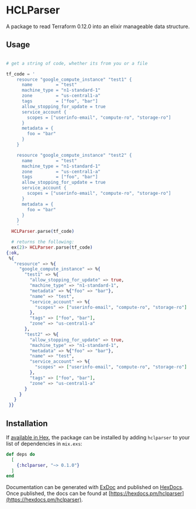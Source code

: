 # HCLParser

A package to read Terraform 0.12.0 into an elixir manageable data structure.

## Usage

```elixir

# get a string of code, whether its from you or a file

tf_code = '
    resource "google_compute_instance" "test1" {
      name         = "test"
      machine_type = "n1-standard-1"
      zone         = "us-central1-a"
      tags         = ["foo", "bar"]
      allow_stopping_for_update = true
      service_account {
        scopes = ["userinfo-email", "compute-ro", "storage-ro"]
      }
      metadata = {
        foo = "bar"
      }
    }

    resource "google_compute_instance" "test2" {
      name         = "test"
      machine_type = "n1-standard-1"
      zone         = "us-central1-a"
      tags         = ["foo", "bar"]
      allow_stopping_for_update = true
      service_account {
        scopes = ["userinfo-email", "compute-ro", "storage-ro"]
      }
      metadata = {
        foo = "bar"
      }
    }
    '
  HCLParser.parse(tf_code)

  # returns the following:
  ex(2)> HCLParser.parse(tf_code)
{:ok,
 %{
   "resource" => %{
     "google_compute_instance" => %{
       "test1" => %{
         "allow_stopping_for_update" => true,
         "machine_type" => "n1-standard-1",
         "metadata" => %{"foo" => "bar"},
         "name" => "test",
         "service_account" => %{
           "scopes" => ["userinfo-email", "compute-ro", "storage-ro"]
         },
         "tags" => ["foo", "bar"],
         "zone" => "us-central1-a"
       },
       "test2" => %{
         "allow_stopping_for_update" => true,
         "machine_type" => "n1-standard-1",
         "metadata" => %{"foo" => "bar"},
         "name" => "test",
         "service_account" => %{
           "scopes" => ["userinfo-email", "compute-ro", "storage-ro"]
         },
         "tags" => ["foo", "bar"],
         "zone" => "us-central1-a"
       }
     }
   }
 }}
```

## Installation

If [available in Hex](https://hex.pm/docs/publish), the package can be installed
by adding `hclparser` to your list of dependencies in `mix.exs`:

```elixir
def deps do
  [
    {:hclparser, "~> 0.1.0"}
  ]
end
```

Documentation can be generated with [ExDoc](https://github.com/elixir-lang/ex_doc)
and published on [HexDocs](https://hexdocs.pm). Once published, the docs can
be found at [https://hexdocs.pm/hclparser](https://hexdocs.pm/hclparser).

